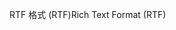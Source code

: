 <span data-ttu-id="d1678-101">RTF 格式 (RTF)</span><span class="sxs-lookup"><span data-stu-id="d1678-101">Rich Text Format (RTF)</span></span>